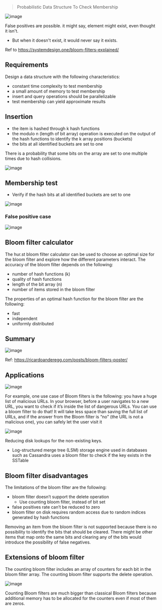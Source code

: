 > Probabilistic Data Structure To Check Membership

![image](https://github.com/user-attachments/assets/1e8361b7-303b-4f2f-b9d9-6fff343830b3)

False positives are possible. it might say, element might exist, even thought it isn't.
* But when it doesn't exist, it would never say it exists.

Ref to https://systemdesign.one/bloom-filters-explained/ 

## Requirements
Design a data structure with the following characteristics:
* constant time complexity to test membership
* a small amount of memory to test membership
* insert and query operations should be parallelizable
* test membership can yield approximate results

## Insertion

* the item is hashed through k hash functions
* the modulo n (length of bit array) operation is executed on the output of the hash functions to identify the k array positions (buckets)
* the bits at all identified buckets are set to one

There is a probability that some bits on the array are set to one multiple times due to hash collisions.

![image](https://github.com/user-attachments/assets/220efe39-5c59-41d4-acef-14d79f358613)

## Membership test
* Verify if the hash bits at all identified buckets are set to one

![image](https://github.com/user-attachments/assets/2dc29d8f-574a-41d9-b2db-c5e7804c1221)

### False positive case

![image](https://github.com/user-attachments/assets/3b31929d-0ee9-4cef-96cf-fbefa416b8ec)

## Bloom filter calculator

The hur.st bloom filter calculator can be used to choose an optimal size for the bloom filter and explore how the different parameters interact. The accuracy of the bloom filter depends on the following:

* number of hash functions (k)
* quality of hash functions
* length of the bit array (n)
* number of items stored in the bloom filter

The properties of an optimal hash function for the bloom filter are the following:
* fast
* independent
* uniformly distributed

## Summary
![image](https://github.com/user-attachments/assets/72efdd27-e1fb-4ed4-95ca-e876f89636d5)

Ref: https://ricardoanderegg.com/posts/bloom-filters-poster/

## Applications

![image](https://github.com/user-attachments/assets/f2fefdbe-d596-4d2a-938d-3a42acfb3378)

For example, one use case of Bloom filters is the following: you have a huge list of malicious URLs. In your browser, before a user navigates to a new URL, you want to check if it’s inside the list of dangerous URLs. You can use a bloom filter to do that! It will take less space than saving the full list of URLs, and if the answer from the Bloom filter is “no” (the URL is not a malicious one), you can safely let the user visit it

![image](https://github.com/user-attachments/assets/8d0cb71b-8ae2-44af-a53d-e0adc8f5c8fa)

Reducing disk lookups for the non-existing keys.
* Log-structured merge tree (LSM) storage engine used in databases such as Cassandra uses a bloom filter to check if the key exists in the SSTable

## Bloom filter disadvantages

The limitations of the bloom filter are the following:
* bloom filter doesn’t support the delete operation
  - Use counting bloom filter, instead of bit set 
* false positives rate can’t be reduced to zero
* bloom filter on disk requires random access due to random indices generated by hash functions

Removing an item from the bloom filter is not supported because there is no possibility to identify the bits that should be cleared. There might be other items that map onto the same bits and clearing any of the bits would introduce the possibility of false negatives.

## Extensions of bloom filter

The counting bloom filter includes an array of counters for each bit in the bloom filter array. The counting bloom filter supports the delete operation.

![image](https://github.com/user-attachments/assets/5345760c-a3ce-4591-81de-969172b69b67)

Counting Bloom filters are much bigger than classical Bloom filters because additional memory has to be allocated for the counters even if most of them are zeros.
